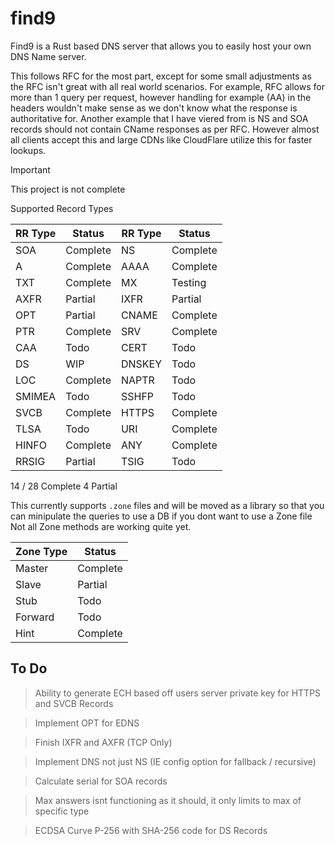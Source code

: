 find9
====

Find9 is a Rust based DNS server that allows you to easily host your own DNS Name server.

This follows RFC for the most part, except for some small adjustments as the RFC isn't great with all real world scenarios.
For example, RFC allows for more than 1 query per request, however handling for example (AA) in the headers wouldn't make sense
as we don't know what the response is authoritative for. Another example that I have viered from is NS and SOA records should not
contain CName responses as per RFC. However almost all clients accept this and large CDNs like CloudFlare utilize this for faster
lookups.

> [!important]
> This project is not complete

Supported Record Types

| RR Type | Status   | RR Type | Status   |
|---------|----------|---------|----------|
| SOA     | Complete | NS      | Complete |
| A       | Complete | AAAA    | Complete |
| TXT     | Complete | MX      | Testing  |
| AXFR    | Partial  | IXFR    | Partial  |
| OPT     | Partial  | CNAME   | Complete |
| PTR     | Complete | SRV     | Complete |
| CAA     | Todo     | CERT    | Todo     |
| DS      | WIP      | DNSKEY  | Todo     |
| LOC     | Complete | NAPTR   | Todo     |
| SMIMEA  | Todo     | SSHFP   | Todo     |
| SVCB    | Complete | HTTPS   | Complete |
| TLSA    | Todo     | URI     | Complete |
| HINFO   | Complete | ANY     | Complete |
| RRSIG   | Partial  | TSIG    | Todo     |

14 / 28 Complete
4 Partial

This currently supports `.zone` files and will be moved as a library so that you can minipulate the queries to use a DB if you dont want to use a Zone file
Not all Zone methods are working quite yet.

| Zone Type | Status   |
|-----------|----------|
| Master    | Complete |
| Slave     | Partial  |
| Stub      | Todo     |
| Forward   | Todo     |
| Hint      | Complete |

To Do
----

> Ability to generate ECH based off users server private key for HTTPS and SVCB Records

> Implement OPT for EDNS

> Finish IXFR and AXFR (TCP Only)

> Implement DNS not just NS (IE config option for fallback / recursive)

> Calculate serial for SOA records

> Max answers isnt functioning as it should, it only limits to max of specific type

> ECDSA Curve P-256 with SHA-256 code for DS Records
